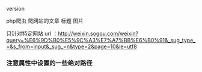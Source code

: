 version

php爬虫  爬网站的文章 标题 图片

只针对特定网站
url ：http://weixin.sogou.com/weixin?query=%E6%9D%B0%E5%9C%A3%E7%A7%BB%E6%B0%91&_sug_type_=&s_from=input&_sug_=n&type=2&page=10&ie=utf8

### 注意属性中设置的一些绝对路径